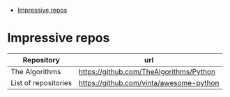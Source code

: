 <!--ts-->
   * [Impressive repos](#impressive-repos)

<!-- Added by: gil_diy, at: Wed 23 Mar 2022 23:52:43 IST -->

<!--te-->

# Impressive repos

Repository | url
------------|-----
 The Algorithms | https://github.com/TheAlgorithms/Python
 List of repositories | https://github.com/vinta/awesome-python
